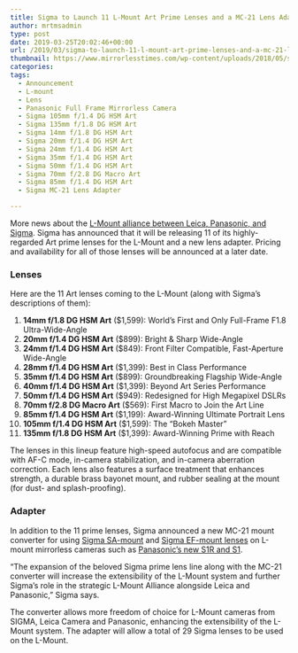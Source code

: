 ```yaml
---
title: Sigma to Launch 11 L-Mount Art Prime Lenses and a MC-21 Lens Adapter
author: mrtmsadmin
type: post
date: 2019-03-25T20:02:46+00:00
url: /2019/03/sigma-to-launch-11-l-mount-art-prime-lenses-and-a-mc-21-lens-adapter/
thumbnail: https://www.mirrorlesstimes.com/wp-content/uploads/2018/05/sigma-70mm-f-2-8-dg-macro-art-lens-development.jpeg
categories:
tags:
  - Announcement
  - L-mount
  - Lens
  - Panasonic Full Frame Mirrorless Camera
  - Sigma 105mm f/1.4 DG HSM Art
  - Sigma 135mm f/1.8 DG HSM Art
  - Sigma 14mm f/1.8 DG HSM Art
  - Sigma 20mm f/1.4 DG HSM Art
  - Sigma 24mm f/1.4 DG HSM Art
  - Sigma 35mm f/1.4 DG HSM Art
  - Sigma 50mm f/1.4 DG HSM Art
  - Sigma 70mm f/2.8 DG Macro Art
  - Sigma 85mm f/1.4 DG HSM Art
  - Sigma MC-21 Lens Adapter

---
```

More news about the <a href="https://www.mirrorlesstimes.com/2018/09/l-mount-alliance-between-leica-camera-panasonic-and-sigma/" data-wpel-link="internal">L-Mount alliance between Leica, Panasonic, and Sigma</a>. Sigma has announced that it will be releasing 11 of its highly-regarded Art prime lenses for the L-Mount and a new lens adapter. Pricing and availability for all of those lenses will be announced at a later date.

<!--more-->

### Lenses

Here are the 11 Art lenses coming to the L-Mount (along with Sigma’s descriptions of them):

  1. **14mm f/1.8 DG HSM Art** ($1,599): World’s First and Only Full-Frame F1.8 Ultra-Wide-Angle
  2. **20mm f/1.4 DG HSM Art** ($899): Bright & Sharp Wide-Angle
  3. **24mm f/1.4 DG HSM Art** ($849): Front Filter Compatible, Fast-Aperture Wide-Angle
  4. **28mm f/1.4 DG HSM Art** ($1,399): Best in Class Performance
  5. **35mm f/1.4 DG HSM Art** ($899): Groundbreaking Flagship Wide-Angle
  6. **40mm f/1.4 DG HSM Art** ($1,399): Beyond Art Series Performance
  7. **50mm f/1.4 DG HSM Art** ($949): Redesigned for High Megapixel DSLRs
  8. **70mm f/2.8 DG Macro Art** ($569): First Macro to Join the Art Line
  9. **85mm f/1.4 DG HSM Art** ($1,199): Award-Winning Ultimate Portrait Lens
 10. **105mm f/1.4 DG HSM Art** ($1,599): The “Bokeh Master”
 11. **135mm f/1.8 DG HSM Art** ($1,399): Award-Winning Prime with Reach

The lenses in this lineup feature high-speed autofocus and are compatible with AF-C mode, in-camera stabilization, and in-camera aberration correction. Each lens also features a surface treatment that enhances strength, a durable brass bayonet mount, and rubber sealing at the mount (for dust- and splash-proofing).

### Adapter

In addition to the 11 prime lenses, Sigma announced a new MC-21 mount converter for using <a href="https://www.bhphotovideo.com/c/search?N=0&Ntt=Sigma+SA-mount+lenses&ci=15492&cp=15293%2B15492&BI=20175&KBID=14249" target="_blank" rel="noopener">Sigma SA-mount</a> and <a href="https://www.bhphotovideo.com/c/search?N=0&Ntt=+Sigma+EF-mount+lenses&ci=15492&cp=15293%2B15492&BI=20175&KBID=14249" target="_blank" rel="noopener">Sigma EF-mount lenses</a> on L-mount mirrorless cameras such as <a href="https://www.mirrorlesstimes.com/tags/panasonic-s1/" data-wpel-link="internal">Panasonic’s new S1R and S1</a>.

“The expansion of the beloved Sigma prime lens line along with the MC-21 converter will increase the extensibility of the L-Mount system and further Sigma’s role in the strategic L-Mount Alliance alongside Leica and Panasonic,” Sigma says.

The converter allows more freedom of choice for L-Mount cameras from SIGMA, Leica Camera and Panasonic, enhancing the extensibility of the L-Mount system. The adapter will allow a total of 29 Sigma lenses to be used on the L-Mount.